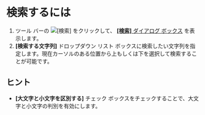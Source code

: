 # 検索するには

1. ツール バーの ![[検索]](../../images/editfind.gif)
をクリックして、 [**\[検索\]** ダイアログ ボックス](../../dlg/find/index) を表示します。
2. **\[検索する文字列\]** ドロップダウン リスト ボックスに検索したい文字列を指定します。現在カーソルのある位置から上もしくは下を選択して検索することが可能です。

## ヒント

- **\[大文字と小文字を区別する\]** チェック ボックスをチェックすることで、大文字と小文字の判別を有効にします。